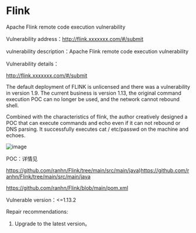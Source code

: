 # Flink

Apache Flink remote code execution vulnerability

Vulnerability address：http://flink.xxxxxxx.com/#/submit

vulnerability description：Apache Flink remote code execution vulnerability

Vulnerability details：

http://flink.xxxxxxx.com/#/submit

The default deployment of FLINK is unlicensed and there was a vulnerability in version 1.9. The current business is version 1.13, the original command execution POC can no longer be used, and the network cannot rebound shell.

Combined with the characteristics of flink, the author creatively designed a POC that can execute commands and echo even if it can not rebound or DNS parsing. It successfully executes cat / etc/passwd on the machine and echoes.

![image](https://github.com/ranhn/Flink/assets/107679328/3df8d89c-124d-4b19-a8fa-c5f6326a1856)


POC：详情见 

https://github.com/ranhn/Flink/tree/main/src/main/java)https://github.com/ranhn/Flink/tree/main/src/main/java

https://github.com/ranhn/Flink/blob/main/pom.xml


Vulnerable version：<=1.13.2

Repair recommendations:

1. Upgrade to the latest version。

